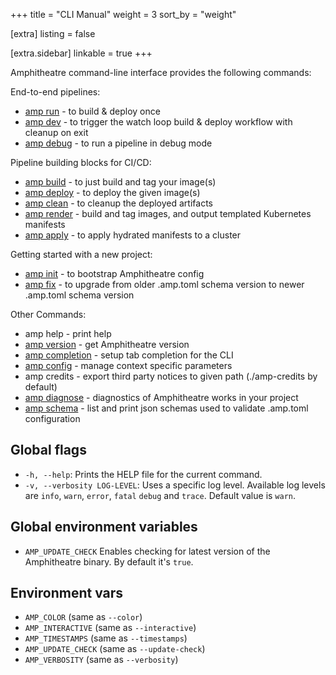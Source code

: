 +++
title = "CLI Manual"
weight = 3
sort_by = "weight"

[extra]
listing = false

[extra.sidebar]
linkable = true
+++

Amphitheatre command-line interface provides the following commands:


End-to-end pipelines:

* [amp run](@/cli/run.md) - to build & deploy once
* [amp dev](@/cli/dev.md) - to trigger the watch loop build & deploy workflow with
  cleanup on exit
* [amp debug](@/cli/debug.md) - to run a pipeline in debug mode

Pipeline building blocks for CI/CD:

* [amp build](@/cli/build.md) - to just build and tag your image(s)
* [amp deploy](@/cli/deploy.md) - to deploy the given image(s)
* [amp clean](@/cli/clean.md) - to cleanup the deployed artifacts
* [amp render](@/cli/render.md) - build and tag images, and output templated
  Kubernetes manifests
* [amp apply](@/cli/apply.md) - to apply hydrated manifests to a cluster

Getting started with a new project:

* [amp init](@/cli/init.md) - to bootstrap Amphitheatre config
* [amp fix](@/cli/fix.md) - to upgrade from older .amp.toml schema version to newer
  .amp.toml schema version 

Other Commands:

* amp help - print help
* [amp version](@/cli/version.md) - get Amphitheatre version
* [amp completion](@/cli/completion.md) - setup tab completion for the CLI
* [amp config](@/cli/config.md) - manage context specific parameters
* amp credits - export third party notices to given path (./amp-credits by
  default)
* [amp diagnose](@/cli/diagnose.md) - diagnostics of Amphitheatre works in your
  project
* [amp schema](@/cli/schema.md) - list and print json schemas used to validate
  .amp.toml configuration

## Global flags

* `-h, --help`: Prints the HELP file for the current command.
* `-v, --verbosity LOG-LEVEL`: Uses a specific log level. Available log levels are `info`, `warn`, `error`, `fatal` `debug` and `trace`. Default value is `warn`.


## Global environment variables

* `AMP_UPDATE_CHECK` Enables checking for latest version of the Amphitheatre binary. By default it's `true`. 

## Environment vars

* `AMP_COLOR` (same as `--color`)
* `AMP_INTERACTIVE` (same as `--interactive`)
* `AMP_TIMESTAMPS` (same as `--timestamps`)
* `AMP_UPDATE_CHECK` (same as `--update-check`)
* `AMP_VERBOSITY` (same as `--verbosity`)
